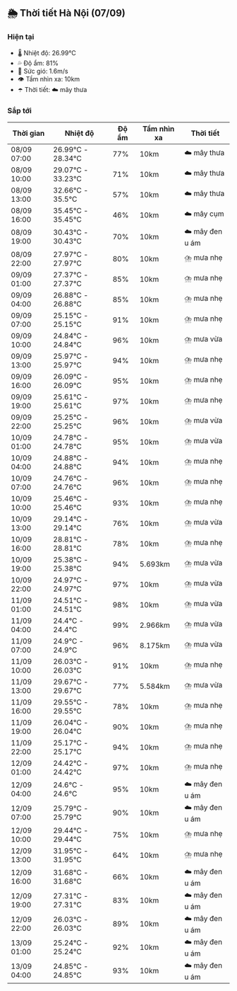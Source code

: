## 🌦️ Thời tiết Hà Nội (07/09)

### Hiện tại

- 🌡️ Nhiệt độ: 26.99℃
- 💦 Độ ẩm: 81%
- 💨 Sức gió: 1.6m/s
- 👁️ Tầm nhìn xa: 10km
- ☂️ Thời tiết: ☁️ mây thưa

### Sắp tới

| Thời gian | Nhiệt độ | Độ ẩm | Tầm nhìn xa | Thời tiết |
| --- | --- | --- | --- | --- |
| 08/09 07:00 | 26.99℃ - 28.34℃ | 77% | 10km | ☁️ mây thưa |
| 08/09 10:00 | 29.07℃ - 33.23℃ | 71% | 10km | ☁️ mây thưa |
| 08/09 13:00 | 32.66℃ - 35.5℃ | 57% | 10km | ☁️ mây thưa |
| 08/09 16:00 | 35.45℃ - 35.45℃ | 46% | 10km | ☁️ mây cụm |
| 08/09 19:00 | 30.43℃ - 30.43℃ | 70% | 10km | ☁️ mây đen u ám |
| 08/09 22:00 | 27.97℃ - 27.97℃ | 80% | 10km | ⛈️ mưa nhẹ |
| 09/09 01:00 | 27.37℃ - 27.37℃ | 85% | 10km | ⛈️ mưa nhẹ |
| 09/09 04:00 | 26.88℃ - 26.88℃ | 85% | 10km | ⛈️ mưa nhẹ |
| 09/09 07:00 | 25.15℃ - 25.15℃ | 91% | 10km | ⛈️ mưa nhẹ |
| 09/09 10:00 | 24.84℃ - 24.84℃ | 96% | 10km | ⛈️ mưa vừa |
| 09/09 13:00 | 25.97℃ - 25.97℃ | 94% | 10km | ⛈️ mưa nhẹ |
| 09/09 16:00 | 26.09℃ - 26.09℃ | 95% | 10km | ⛈️ mưa nhẹ |
| 09/09 19:00 | 25.61℃ - 25.61℃ | 97% | 10km | ⛈️ mưa nhẹ |
| 09/09 22:00 | 25.25℃ - 25.25℃ | 96% | 10km | ⛈️ mưa vừa |
| 10/09 01:00 | 24.78℃ - 24.78℃ | 95% | 10km | ⛈️ mưa vừa |
| 10/09 04:00 | 24.88℃ - 24.88℃ | 94% | 10km | ⛈️ mưa nhẹ |
| 10/09 07:00 | 24.76℃ - 24.76℃ | 96% | 10km | ⛈️ mưa nhẹ |
| 10/09 10:00 | 25.46℃ - 25.46℃ | 93% | 10km | ⛈️ mưa nhẹ |
| 10/09 13:00 | 29.14℃ - 29.14℃ | 76% | 10km | ⛈️ mưa vừa |
| 10/09 16:00 | 28.81℃ - 28.81℃ | 78% | 10km | ⛈️ mưa nhẹ |
| 10/09 19:00 | 25.38℃ - 25.38℃ | 94% | 5.693km | ⛈️ mưa vừa |
| 10/09 22:00 | 24.97℃ - 24.97℃ | 97% | 10km | ⛈️ mưa vừa |
| 11/09 01:00 | 24.51℃ - 24.51℃ | 98% | 10km | ⛈️ mưa vừa |
| 11/09 04:00 | 24.4℃ - 24.4℃ | 99% | 2.966km | ⛈️ mưa vừa |
| 11/09 07:00 | 24.9℃ - 24.9℃ | 96% | 8.175km | ⛈️ mưa vừa |
| 11/09 10:00 | 26.03℃ - 26.03℃ | 91% | 10km | ⛈️ mưa nhẹ |
| 11/09 13:00 | 29.67℃ - 29.67℃ | 77% | 5.584km | ⛈️ mưa vừa |
| 11/09 16:00 | 29.55℃ - 29.55℃ | 78% | 10km | ⛈️ mưa nhẹ |
| 11/09 19:00 | 26.04℃ - 26.04℃ | 90% | 10km | ⛈️ mưa nhẹ |
| 11/09 22:00 | 25.17℃ - 25.17℃ | 94% | 10km | ⛈️ mưa nhẹ |
| 12/09 01:00 | 24.42℃ - 24.42℃ | 97% | 10km | ⛈️ mưa nhẹ |
| 12/09 04:00 | 24.6℃ - 24.6℃ | 95% | 10km | ☁️ mây đen u ám |
| 12/09 07:00 | 25.79℃ - 25.79℃ | 90% | 10km | ☁️ mây đen u ám |
| 12/09 10:00 | 29.44℃ - 29.44℃ | 75% | 10km | ⛈️ mưa nhẹ |
| 12/09 13:00 | 31.95℃ - 31.95℃ | 64% | 10km | ⛈️ mưa nhẹ |
| 12/09 16:00 | 31.68℃ - 31.68℃ | 66% | 10km | ☁️ mây đen u ám |
| 12/09 19:00 | 27.31℃ - 27.31℃ | 83% | 10km | ☁️ mây đen u ám |
| 12/09 22:00 | 26.03℃ - 26.03℃ | 89% | 10km | ☁️ mây đen u ám |
| 13/09 01:00 | 25.24℃ - 25.24℃ | 92% | 10km | ☁️ mây đen u ám |
| 13/09 04:00 | 24.85℃ - 24.85℃ | 93% | 10km | ☁️ mây đen u ám |
